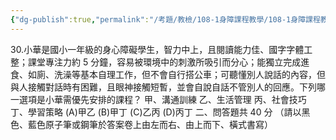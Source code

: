 ```yaml
---
{"dg-publish":true,"permalink":"/考題/教檢/108-1身障課程教學/108-1身障課程教學-第1大題第30題/","tags":["考題","題目","未完"]}
---
```


30.小華是國小一年級的身心障礙學生，智力中上，且閱讀能力佳、國字字體工整；課堂專注力約 5 分鐘，容易被環境中的刺激所吸引而分心；能獨立完成進食、如廁、洗澡等基本自理工作，但不會自行搭公車；可聽懂別人說話的內容，但與人接觸對話時有困難，且眼神接觸短暫，並會自說自話不管別人的回應。下列哪一選項是小華需優先安排的課程？
甲、溝通訓練
乙、生活管理
丙、社會技巧
丁、學習策略
(A)甲乙 (B)甲丁 (C)乙丙 (D)丙丁
二、問答題共 40 分
（請以黑色、藍色原子筆或鋼筆於答案卷上由左而右、由上而下、橫式書寫）
